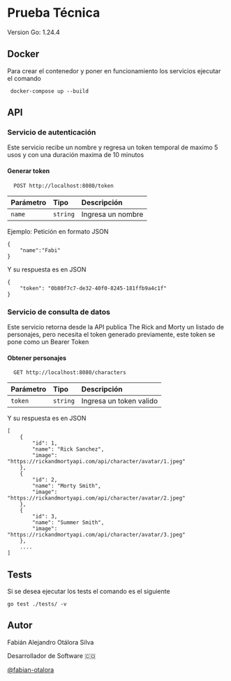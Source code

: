 # Prueba Técnica

Version Go: 1.24.4

## Docker
Para crear el contenedor y poner en funcionamiento los servicios ejecutar el comando
```
 docker-compose up --build
```

## API
### Servicio de autenticación

Este servicio recibe un nombre y regresa un token temporal de maximo 5 usos y con una duración maxima de 10 minutos

#### Generar token

```
  POST http://localhost:8080/token
```

| Parámetro | Tipo     | Descripción                |
| :-------- | :------- | :------------------------- |
| `name` | `string` | Ingresa un nombre |

Ejemplo: Petición en formato JSON
```
{
    "name":"Fabi"
}
```

Y su respuesta es en JSON
```
{
    "token": "0b80f7c7-de32-40f0-8245-181ffb9a4c1f"
}
```

### Servicio de consulta de datos

Este servicio retorna desde la API publica The Rick and Morty un listado de personajes, pero necesita el token generado previamente, este token se pone como un Bearer Token

#### Obtener personajes

```
  GET http://localhost:8080/characters
```

| Parámetro | Tipo     | Descripción                |
| :-------- | :------- | :------------------------- |
| `token` | `string` | Ingresa un token valido |

Y su respuesta es en JSON
```
[
    {
        "id": 1,
        "name": "Rick Sanchez",
        "image": "https://rickandmortyapi.com/api/character/avatar/1.jpeg"
    },
    {
        "id": 2,
        "name": "Morty Smith",
        "image": "https://rickandmortyapi.com/api/character/avatar/2.jpeg"
    },
    {
        "id": 3,
        "name": "Summer Smith",
        "image": "https://rickandmortyapi.com/api/character/avatar/3.jpeg"
    },
    ....
]

```

## Tests

Si se desea ejecutar los tests el comando es el siguiente

```
go test ./tests/ -v
```


## Autor

Fabián Alejandro Otálora Silva

Desarrollador de Software 🇨🇴

[@fabian-otalora](https://www.github.com/fabian-otalora)

